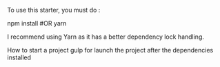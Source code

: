 To use this starter, you must do :

npm install #OR yarn

I recommend using Yarn as it has a better dependency lock handling.

How to start a project
gulp for launch the project after the dependencies installed
